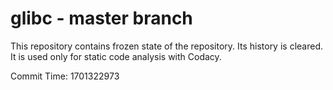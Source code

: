 # glibc - master branch

This repository contains frozen state of the repository.
Its history is cleared. It is used only for static code
analysis with Codacy.

Commit Time: 1701322973